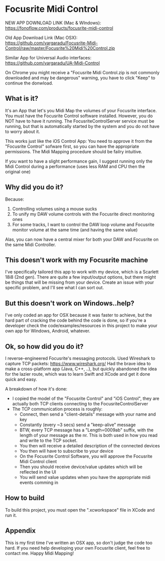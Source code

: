 # Focusrite Midi Control

NEW APP DOWNLOAD LINK (Mac & WIndows): https://fonoflow.com/products/focusrite-midi-control

Old App Download Link (Mac OSX): https://github.com/vargaradu/Focusrite-Midi-Control/raw/master/Focusrite%20Midi%20Control.zip

Similar App for Universal Audio interfaces: https://github.com/vargaradu/UA-Midi-Control

On Chrome you might receive a "Focusrite Midi Control.zip is not commonly downloaded and may be dangerous" warning, you have to click "Keep" to continue the donwload.

## What is it?

It's an App that let's you Midi Map the volumes of your Focusrite interface. You must have the Focusrite Control software installed. However, you do NOT have to have it running. The FocusriteControlServer service must be running, but that is automatically started by the system and you do not have to worry about it.

This works just like the iOS Control App: You need to approve it from the "Focusrite Control" sofware first, so you can have the appropriate permissions.
The Midi Mapping procedure should be failry intuitive.

If you want to have a slight performance gain, I suggest running only the Midi Control during a performance (uses less RAM and CPU then the original one)

## Why did you do it?

Because:
1. Controlling volumes using a mouse sucks
2. To unify my DAW volume controls with the Focusrite direct monitoring ones
3. For some tracks, I want to control the DAW loop volume and Focusrite monitor volume at the same time (and having the same value) 

Alas, you can now have a central mixer for both your DAW and Focusrite on the same Midi Controller.

## This doesn't work with my Focusrite machine

I've specifically tailored this app to work with my device, which is a Scarlett 18i8 (2nd gen).
There are quite a few input/output options, but there might be things that will be missing from your device.
Create an issue with your specific problem, and I'll see what I can sort out.

## But this doesn't work on Windows..help?

I've only coded an app for OSX because it was faster to achieve, but the hard part of cracking the code behind the code is done, so if you're a developer check the code/examples/resources in this project to make your own app for Windows, Android, whatever.

## Ok, so how did you do it?

I reverse-engineered Focusrite's messaging protocols.
Used Wireshark to capture TCP packets: https://www.wireshark.org/
Had the brave idea to make a cross-platform app (Java, C++, ..), but quickly abandoned the idea for the lazier route, which was to learn Swift and XCode and get it done quick and easy. 

A breakdown of how it's done:
- I copied the model of the "Focusrite Control" and "iOS Control", they are actually both TCP clients connecting to the FocusriteControlServer
- The TCP communication process is roughly:
  - Connect, then send a "client-details" message with your name and key
  - Constantly (every ~3 secs) send a "keep-alive" message
  - BTW, every TCP message has a "Length=0009ab" suffix, with the length of your message as the nr. This is both used in how you read and write to the TCP socket.
  - You then will receive a detailed description of the connected devices
  - You then will have to subscribe to your device
  - On the Focusrite Control Software, you will approve the Focusrite Midi Control client
  - Then you should receive device/value updates which will be reflected in the UI
  - You will send value updates when you have the appropriate midi events comming in

## How to build

To build this project, you must open the ".xcworkspace" file in XCode and run it.

## Appendix

This is my first time I've written an OSX app, so don't judge the code too hard.
If you need help developing your own Focusrite client, feel free to contact me.
Happy Midi Mapping!

